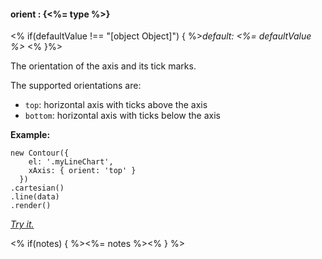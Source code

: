 #### **orient** : {<%= type %>}

<% if(defaultValue !== "[object Object]") { %>*default: <%= defaultValue %>* <% }%>

The orientation of the axis and its tick marks.

The supported orientations are:

* `top`: horizontal axis with ticks above the axis
* `bottom`: horizontal axis with ticks below the axis

**Example:**

    new Contour({
        el: '.myLineChart',
        xAxis: { orient: 'top' }
      })
    .cartesian()
    .line(data)
    .render()

*[Try it.](<%= jsFiddleLink %>)*

<% if(notes) { %><%= notes %><% } %>

